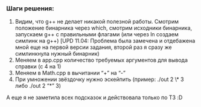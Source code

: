 ### Шаги решения:
1. Видим, что g++ не делает никакой полезной работы. Смотрим положение бинарника через which, смотрим исходники бинарника, запускаем g++ с правильными флагами (или через ln создаем симлинк на g++) [UPD 11.04: Проблема была замечена и отдебажена мной еще на первой версии задания, второй раз я сразу же симлинкнула нужный бинарник)
2. Меняем в app.cpp количество требуемых аргументов для вывода справки (с 4 на 1)
3. Меняем в Math.cpp в вычитании “+” на “-”
4. При умножении звёздочку нужно эскейпить (пример: ./out 2 \\* 3 либо ./out 2 “*” 3)

А еще я не заметила всех подсказок и действовала только по ТЗ :D
